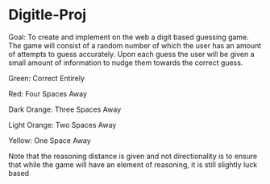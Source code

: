 # Digitle-Proj
Goal: To create and implement on the web a digit based guessing game. The game will consist of a random number of which the user has an amount of attempts to guess accurately. Upon each guess the user will be given a small amount of information to nudge them towards the correct guess. 

Green: Correct Entirely

Red: Four Spaces Away

Dark Orange: Three Spaces Away

Light Orange: Two Spaces Away

Yellow: One Space Away


Note that the reasoning distance is given and not directionality is to ensure that while the game will have an element of reasoning, it is still slightly luck based

